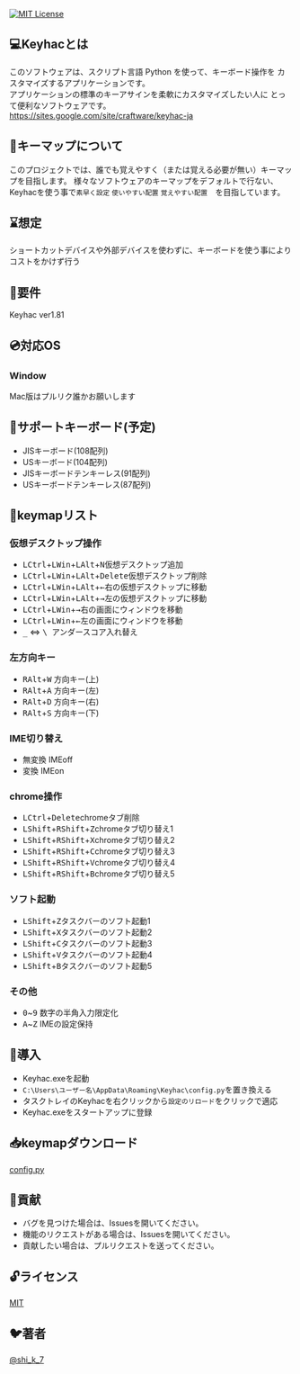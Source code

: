 [![MIT License](http://img.shields.io/badge/license-MIT-blue.svg?style=flat)](LICENSE)
## 💻Keyhacとは
このソフトウェアは、スクリプト言語 Python を使って、キーボード操作を カスタマイズするアプリケーションです。  
アプリケーションの標準のキーアサインを柔軟にカスタマイズしたい人に とって便利なソフトウェアです。  
https://sites.google.com/site/craftware/keyhac-ja

## 📃キーマップについて
このプロジェクトでは、誰でも覚えやすく（または覚える必要が無い）キーマップを目指します。
様々なソフトウェアのキーマップをデフォルトで行ない、Keyhacを使う事で`素早く設定` `使いやすい配置` `覚えやすい配置`　を目指しています。

## ️⌛️想定
ショートカットデバイスや外部デバイスを使わずに、キーボードを使う事によりコストをかけず行う

## 🔨要件
Keyhac ver1.81

## 💿対応OS  
### Window
Mac版はプルリク誰かお願いします

## 🔧サポートキーボード(予定)
- JISキーボード(108配列)
- USキーボード(104配列)
- JISキーボードテンキーレス(91配列)
- USキーボードテンキーレス(87配列)

## 📝keymapリスト
### 仮想デスクトップ操作 
- <kbd>LCtrl</kbd>+<kbd>LWin</kbd>+<kbd>LAlt</kbd>+<kbd>N</kbd>仮想デスクトップ追加
- <kbd>LCtrl</kbd>+<kbd>LWin</kbd>+<kbd>LAlt</kbd>+<kbd>Delete</kbd>仮想デスクトップ削除
- <kbd>LCtrl</kbd>+<kbd>LWin</kbd>+<kbd>LAlt</kbd>+<kbd>←</kbd>右の仮想デスクトップに移動
- <kbd>LCtrl</kbd>+<kbd>LWin</kbd>+<kbd>LAlt</kbd>+<kbd>→</kbd>左の仮想デスクトップに移動
- <kbd>LCtrl</kbd>+<kbd>LWin</kbd>+<kbd>→</kbd>右の画面にウィンドウを移動
- <kbd>LCtrl</kbd>+<kbd>LWin</kbd>+<kbd>←</kbd>左の画面にウィンドウを移動
- <kbd>_</kbd> ⇔ <kbd> \ </kbd> アンダースコア入れ替え  
### 左方向キー  
- <kbd>RAlt</kbd>+<kbd>W</kbd> 方向キー(上)
- <kbd>RAlt</kbd>+<kbd>A</kbd> 方向キー(左)
- <kbd>RAlt</kbd>+<kbd>D</kbd> 方向キー(右)
- <kbd>RAlt</kbd>+<kbd>S</kbd> 方向キー(下)  
### IME切り替え   
- <kbd>無変換</kbd> IMEoff
- <kbd>変換</kbd> IMEon
### chrome操作 
- <kbd>LCtrl</kbd>+<kbd>Delete</kbd>chromeタブ削除
- <kbd>LShift</kbd>+<kbd>RShift</kbd>+<kbd>Z</kbd>chromeタブ切り替え1
- <kbd>LShift</kbd>+<kbd>RShift</kbd>+<kbd>X</kbd>chromeタブ切り替え2
- <kbd>LShift</kbd>+<kbd>RShift</kbd>+<kbd>C</kbd>chromeタブ切り替え3
- <kbd>LShift</kbd>+<kbd>RShift</kbd>+<kbd>V</kbd>chromeタブ切り替え4
- <kbd>LShift</kbd>+<kbd>RShift</kbd>+<kbd>B</kbd>chromeタブ切り替え5
### ソフト起動 
- <kbd>LShift</kbd>+<kbd>Z</kbd>タスクバーのソフト起動1
- <kbd>LShift</kbd>+<kbd>X</kbd>タスクバーのソフト起動2
- <kbd>LShift</kbd>+<kbd>C</kbd>タスクバーのソフト起動3
- <kbd>LShift</kbd>+<kbd>V</kbd>タスクバーのソフト起動4
- <kbd>LShift</kbd>+<kbd>B</kbd>タスクバーのソフト起動5
### その他 
- <kbd>0</kbd>~<kbd>9</kbd> 数字の半角入力限定化
- <kbd>A</kbd>~<kbd>Z</kbd> IMEの設定保持

## 🏃導入
- Keyhac.exeを起動
- `‪C:\Users\ユーザー名\AppData\Roaming\Keyhac\config.py`を置き換える
- タスクトレイのKeyhacを右クリックから`設定のリロード`をクリックで適応
- Keyhac.exeをスタートアップに登録

## 📥keymapダウンロード
[config.py](https://github.com/KatanoShingo/KeyhacKeymap/releases)

## 💪貢献
- バグを見つけた場合は、Issuesを開いてください。    
- 機能のリクエストがある場合は、Issuesを開いてください。    
- 貢献したい場合は、プルリクエストを送ってください。    

## 🔓ライセンス
[MIT](https://github.com/KatanoShingo/KeyhacKeymap/blob/master/LICENSE)

## 🐦著者
[@shi_k_7](https://twitter.com/shi_k_7)  
